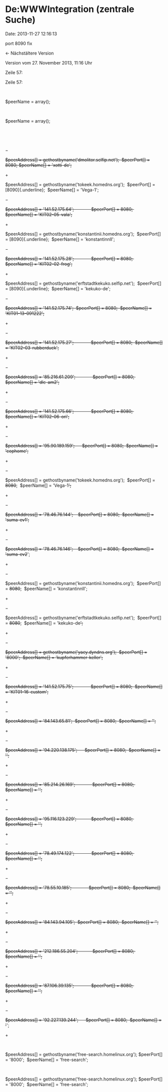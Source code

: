 De:WWWIntegration (zentrale Suche)
==================================

Date: 2013-11-27 12:16:13

port 8090 fix

← Nächstältere Version

Version vom 27. November 2013, 11:16 Uhr

Zeile 57:

Zeile 57:

 

<div>

\$peerName = array();

</div>

 

<div>

\$peerName = array();

</div>

 

 

−

<div>

~~\$peerAddress\[\] = gethostbyname(\'dmolitor.selfip.net\'); 
\$peerPort\[\] = 8080; \$peerName\[\] = \'xotti-de\';~~

</div>

\+

<div>

\$peerAddress\[\] = gethostbyname(\'tokeek.homedns.org\'); 
\$peerPort\[\] = [8090]{.underline};  \$peerName\[\] = \'Vega-1\';

</div>

−

<div>

~~\$peerAddress\[\] = \'141.52.175.64\';              \$peerPort\[\] =
8080;  \$peerName\[\] = \'KIT02-05-vala\';~~

</div>

\+

<div>

\$peerAddress\[\] = gethostbyname(\'konstantinii.homedns.org\'); 
\$peerPort\[\] = [8090]{.underline};  \$peerName\[\] =
\'konstantinnII\';

</div>

−

<div>

~~\$peerAddress\[\] = \'141.52.175.28\';              \$peerPort\[\] =
8080;  \$peerName\[\] = \'KIT02-02-frog\';~~

</div>

\+

<div>

\$peerAddress\[\] = gethostbyname(\'erftstadtkekuko.selfip.net\'); 
\$peerPort\[\] = [8090]{.underline};  \$peerName\[\] = \'kekuko-de\';

</div>

−

<div>

~~\$peerAddress\[\] = \'141.52.175.74\';  \$peerPort\[\] = 8080; 
\$peerName\[\] = \'KIT01-13-091222\';~~

</div>

\+

<div>

</div>

−

<div>

~~\$peerAddress\[\] = \'141.52.175.27\';              \$peerPort\[\] =
8080;  \$peerName\[\] = \'KIT02-03-rubberduck\';~~

</div>

\+

<div>

</div>

−

<div>

~~\$peerAddress\[\] = \'85.216.61.209\';              \$peerPort\[\] =
8080;  \$peerName\[\] = \'dlc-am2\';~~

</div>

\+

<div>

</div>

−

<div>

~~\$peerAddress\[\] = \'141.52.175.66\';              \$peerPort\[\] =
8080;  \$peerName\[\] = \'KIT02-06-ori\';~~

</div>

\+

<div>

</div>

−

<div>

~~\$peerAddress\[\] = \'95.90.189.159\';      \$peerPort\[\] = 8080; 
\$peerName\[\] = \'cophome\';~~

</div>

\+

<div>

</div>

−

<div>

\$peerAddress\[\] = gethostbyname(\'tokeek.homedns.org\'); 
\$peerPort\[\] = ~~8080~~;  \$peerName\[\] = \'Vega-1~~\';~~

</div>

\+

<div>

</div>

−

<div>

~~\$peerAddress\[\] = \'78.46.76.144\';    \$peerPort\[\] = 8080; 
\$peerName\[\] = \'suma-ev1\';~~

</div>

\+

<div>

</div>

−

<div>

~~\$peerAddress\[\] = \'78.46.76.146\';    \$peerPort\[\] = 8080; 
\$peerName\[\] = \'suma-ev2~~\';

</div>

\+

<div>

</div>

−

<div>

\$peerAddress\[\] = gethostbyname(\'konstantinii.homedns.org\'); 
\$peerPort\[\] = ~~8080~~;  \$peerName\[\] = \'konstantinnII\';

</div>

\+

<div>

</div>

−

<div>

\$peerAddress\[\] = gethostbyname(\'erftstadtkekuko.selfip.net\'); 
\$peerPort\[\] = ~~8080~~;  \$peerName\[\] = \'kekuko-de~~\';~~

</div>

\+

<div>

</div>

−

<div>

~~\$peerAddress\[\] = gethostbyname(\'yacy.dyndns.org\'); 
\$peerPort\[\] = \'8000\';  \$peerName\[\] = \'kupferhammer-keller\';~~

</div>

\+

<div>

</div>

−

<div>

~~\$peerAddress\[\] = \'141.52.175.75\';              \$peerPort\[\] =
8080;  \$peerName\[\] = \'KIT01-16-custom\';~~

</div>

\+

<div>

</div>

−

<div>

~~\$peerAddress\[\] = \'84.143.65.81\';  \$peerPort\[\] = 8080; 
\$peerName\[\] = \'\';~~

</div>

\+

<div>

</div>

−

<div>

~~\$peerAddress\[\] = \'94.220.138.175\';      \$peerPort\[\] = 8080; 
\$peerName\[\] = \'\';~~

</div>

\+

<div>

</div>

−

<div>

~~\$peerAddress\[\] = \'85.214.26.169\';              \$peerPort\[\] =
8080;  \$peerName\[\] = \'\';~~

</div>

\+

<div>

</div>

−

<div>

~~\$peerAddress\[\] = \'95.116.123.229\';            \$peerPort\[\] =
8080;  \$peerName\[\] = \'\';~~

</div>

\+

<div>

</div>

−

<div>

~~\$peerAddress\[\] = \'78.49.174.122\';              \$peerPort\[\] =
8080;  \$peerName\[\] = \'\';~~

</div>

\+

<div>

</div>

−

<div>

~~\$peerAddress\[\] = \'78.55.10.185\';              \$peerPort\[\] =
8080;  \$peerName\[\] = \'\';~~

</div>

\+

<div>

</div>

−

<div>

~~\$peerAddress\[\] = \'84.143.94.105\';  \$peerPort\[\] = 8080; 
\$peerName\[\] = \'\';~~

</div>

\+

<div>

</div>

−

<div>

~~\$peerAddress\[\] = \'212.186.55.204\';            \$peerPort\[\] =
8080;  \$peerName\[\] = \'\';~~

</div>

\+

<div>

</div>

−

<div>

~~\$peerAddress\[\] = \'87.106.39.135\';              \$peerPort\[\] =
8080;  \$peerName\[\] = \'\';~~

</div>

\+

<div>

</div>

−

<div>

~~\$peerAddress\[\] = \'92.227.139.244\';      \$peerPort\[\] = 8080; 
\$peerName\[\] = \'~~\';

</div>

\+

<div>

</div>

 

<div>

\$peerAddress\[\] = gethostbyname(\'free-search.homelinux.org\');
\$peerPort\[\] = \'8000\';  \$peerName\[\] = \'free-search\';

</div>

 

<div>

\$peerAddress\[\] = gethostbyname(\'free-search.homelinux.org\');
\$peerPort\[\] = \'8000\';  \$peerName\[\] = \'free-search\';

</div>

 

 
